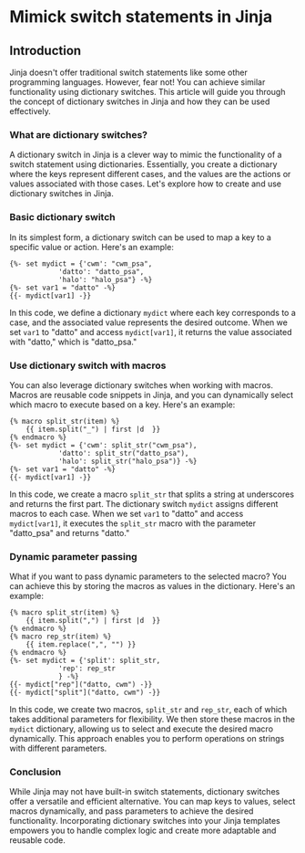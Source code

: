 # Mimick switch statements in Jinja

## Introduction

Jinja doesn't offer traditional switch statements like some other programming languages. However, fear not! You can achieve similar functionality using dictionary switches. This article will guide you through the concept of dictionary switches in Jinja and how they can be used effectively.

### What are dictionary switches?

A dictionary switch in Jinja is a clever way to mimic the functionality of a switch statement using dictionaries. Essentially, you create a dictionary where the keys represent different cases, and the values are the actions or values associated with those cases. Let's explore how to create and use dictionary switches in Jinja.

### Basic dictionary switch

In its simplest form, a dictionary switch can be used to map a key to a specific value or action. Here's an example:

```django
{%- set mydict = {'cwm': "cwm_psa",
            'datto': "datto_psa",
            'halo': "halo_psa"} -%}
{%- set var1 = "datto" -%}
{{- mydict[var1] -}}
```

In this code, we define a dictionary `mydict` where each key corresponds to a case, and the associated value represents the desired outcome. When we set `var1` to "datto" and access `mydict[var1]`, it returns the value associated with "datto," which is "datto\_psa."

### Use dictionary switch with macros

You can also leverage dictionary switches when working with macros. Macros are reusable code snippets in Jinja, and you can dynamically select which macro to execute based on a key. Here's an example:

```django
{% macro split_str(item) %}
    {{ item.split("_") | first |d  }}
{% endmacro %}
{%- set mydict = {'cwm': split_str("cwm_psa"),
            'datto': split_str("datto_psa"),
            'halo': split_str("halo_psa")} -%}
{%- set var1 = "datto" -%}
{{- mydict[var1] -}}
```

In this code, we create a macro `split_str` that splits a string at underscores and returns the first part. The dictionary switch `mydict` assigns different macros to each case. When we set `var1` to "datto" and access `mydict[var1]`, it executes the `split_str` macro with the parameter "datto\_psa" and returns "datto."

### Dynamic parameter passing

What if you want to pass dynamic parameters to the selected macro? You can achieve this by storing the macros as values in the dictionary. Here's an example:

```django
{% macro split_str(item) %}
    {{ item.split(",") | first |d  }}
{% endmacro %}
{% macro rep_str(item) %}
    {{ item.replace(",", "") }}
{% endmacro %}
{%- set mydict = {'split': split_str,
            'rep': rep_str
            } -%}
{{- mydict["rep"]("datto, cwm") -}}
{{- mydict["split"]("datto, cwm") -}}
```

In this code, we create two macros, `split_str` and `rep_str`, each of which takes additional parameters for flexibility. We then store these macros in the `mydict` dictionary, allowing us to select and execute the desired macro dynamically. This approach enables you to perform operations on strings with different parameters.

### Conclusion

While Jinja may not have built-in switch statements, dictionary switches offer a versatile and efficient alternative. You can map keys to values, select macros dynamically, and pass parameters to achieve the desired functionality. Incorporating dictionary switches into your Jinja templates empowers you to handle complex logic and create more adaptable and reusable code.
